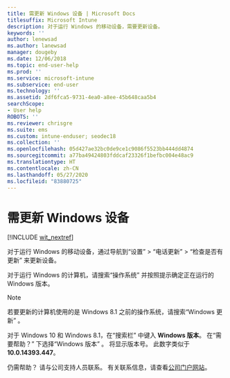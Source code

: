 ```yaml
---
title: 需更新 Windows 设备 | Microsoft Docs
titlesuffix: Microsoft Intune
description: 对于运行 Windows 的移动设备，需要更新设备。
keywords: ''
author: lenewsad
ms.author: lanewsad
manager: dougeby
ms.date: 12/06/2018
ms.topic: end-user-help
ms.prod: ''
ms.service: microsoft-intune
ms.subservice: end-user
ms.technology: ''
ms.assetid: 2df6fca5-9731-4ea0-a8ee-45b648caa5b4
searchScope:
- User help
ROBOTS: ''
ms.reviewer: chrisgre
ms.suite: ems
ms.custom: intune-enduser; seodec18
ms.collection: ''
ms.openlocfilehash: 05d427ae32bc0de9ce1c9086f5523bb444dd4874
ms.sourcegitcommit: a77ba49424803fddcaf23326f1befbc004e48ac9
ms.translationtype: HT
ms.contentlocale: zh-CN
ms.lasthandoff: 05/27/2020
ms.locfileid: "83880725"
---
```

# <a name="you-need-to-update-your-windows-device"></a>需更新 Windows 设备

[!INCLUDE [wit_nextref](includes/end-user-os-update-guidance.md)]

对于运行 Windows 的移动设备，通过导航到“设置”   > “电话更新”   > “检查是否有更新”  来更新设备。

对于运行 Windows 的计算机，请搜索“操作系统”  并按照提示确定正在运行的 Windows 版本。

> [!Note]
> 若要更新的计算机使用的是 Windows 8.1 之前的操作系统，请搜索“Windows 更新”  。

对于 Windows 10 和 Windows 8.1，在“搜索栏”  中键入 __Windows 版本__。 在“需要帮助？”  下选择“Windows 版本”  。 将显示版本号。 此数字类似于 __10.0.14393.447__。

仍需帮助？ 请与公司支持人员联系。 有关联系信息，请查看[公司门户网站](https://go.microsoft.com/fwlink/?linkid=2010980)。
